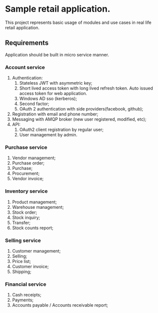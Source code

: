 # Sample retail application.  
  This project represents basic usage of modules and use cases in real life retail application.
  
## Requirements
Application should be built in micro service manner.

### Account service

 1. Authentication:
     1. Stateless JWT with asymmetric key;
	 2. Short lived access token with long lived refresh token. Auto issued access token for web application.
	 3. Windows AD sso (kerberos);
	 4. Second factor;
	 5. OAuth 2 authentication with side providers(facebook, github);
 2. Registration with email and phone number;
 3. Messaging with AMQP broker (new user registered, modified, etc);
 4. API:
	 1. OAuth2 client registration by regular user;
	 2. User management by admin.

### Purchase service

1. Vendor management;
2. Purchase order;
3. Purchase;
4. Procurement;
5. Vendor invoice;

### Inventory service

1. Product management;
2. Warehouse management;
3. Stock order;
4. Stock inquiry;
5. Transfer;
6. Stock counts report;

### Selling service

1. Customer management;
2. Selling;
3. Price list;
4. Customer invoice;
5. Shipping;

### Financial service

1. Cash receipts;
2. Payments;
2. Accounts payable / Accounts receivable report;

